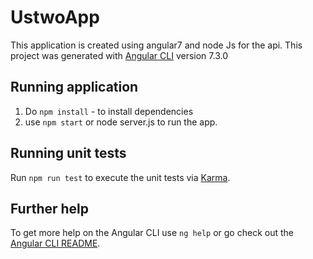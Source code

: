 # UstwoApp
This application is created using angular7 and node Js for the api.
This project was generated with [Angular CLI](https://github.com/angular/angular-cli) version 7.3.0 

##  Running application
1. Do `npm install` - to install dependencies
2. use `npm start` or node server.js to run the app.

## Running unit tests

Run `npm run test` to execute the unit tests via [Karma](https://karma-runner.github.io).

## Further help

To get more help on the Angular CLI use `ng help` or go check out the [Angular CLI README](https://github.com/angular/angular-cli/blob/master/README.md).
